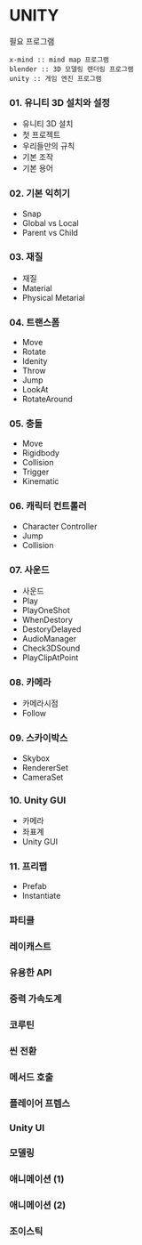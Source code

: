 
# UNITY

필요 프로그램
```
x-mind :: mind map 프로그램
blender :: 3D 모델링 랜더링 프로그램
unity :: 게임 엔진 프로그램

```

### 01. 유니티 3D 설치와 설정
- 유니티 3D 설치
- 첫 프로젝트
- 우리들만의 규칙
- 기본 조작
- 기본 용어

### 02. 기본 익히기
- Snap
- Global vs Local
- Parent vs Child

### 03. 재질
- 재질
- Material
- Physical Metarial

### 04. 트랜스폼
- Move
- Rotate
- Idenity
- Throw
- Jump
- LookAt
- RotateAround

### 05. 충돌
- Move
- Rigidbody
- Collision
- Trigger
- Kinematic

### 06. 캐릭터 컨트롤러
- Character Controller
- Jump
- Collision

### 07. 사운드
- 사운드
- Play
- PlayOneShot
- WhenDestory
- DestoryDelayed
- AudioManager
- Check3DSound
- PlayClipAtPoint

### 08. 카메라
- 카메라시점
- Follow

### 09. 스카이박스
- Skybox
- RendererSet
- CameraSet

### 10. Unity GUI
- 카메라
- 좌표계
- Unity GUI

### 11. 프리팹
- Prefab
- Instantiate

### 파티클


### 레이캐스트

### 유용한 API

### 중력 가속도계

### 코루틴

### 씬 전환

### 메서드 호출

### 플레이어 프렙스

### Unity UI

### 모델링

### 애니메이션 (1)

### 애니메이션 (2)

### 조이스틱
